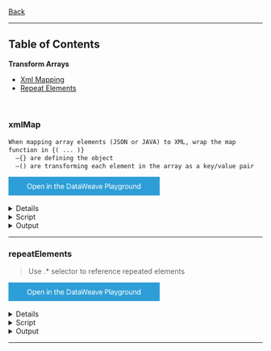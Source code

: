 [Back](../README.md)

<hr>

## Table of Contents

**Transform Arrays**
- [Xml Mapping](#xmlMap)
- [Repeat Elements](#repeatElements)


&nbsp;

### xmlMap

```
When mapping array elements (JSON or JAVA) to XML, wrap the map function in {( ... )}
  –{} are defining the object 
  –() are transforming each element in the array as a key/value pair
```

<a href="https://dataweave.mulesoft.com/learn/playground?projectMethod=GHRepo&repo=Elliot518%2Fdataweave-bible&path=MuleTrain/xml%2FxmlMap"><img width="300" src="/images/dwplayground-button.png"><a>

<details>
<summary>Input</summary>

```json
[
    {
      "airline": "United",
      "flightCode": "ER38sd",
      "fromAirportCode": "LAX",
      "toAirportCode": "SFO",
      "departureDate": "May 21, 2016",
      "emptySeats": 0,
      "totalSeats": 200,
      "price": 199,
      "planeType": "Boeing 737"
    },
    {
      "airline": "Delta",
      "flightCode": "ER0945",
      "fromAirportCode": "PDX",
      "toAirportCode": "CLE",
      "departureDate": "June 1, 2016",
      "emptySeats": 24,
      "totalSeats": 350,
      "price": 450,
      "planeType": "Boeing 747"
    }
]
```
</details>

<details>
<summary>Script</summary>

```dataweave
%dw 2.0
output application/xml
---
flights: {(
    payload map (item, index) -> {
        'flight$(index)': item
    }
)}
```
</details>

<details>
<summary>Output</summary>

```json

```
</details>

<hr>

### repeatElements

>Use .* selector to reference repeated elements

<a href="https://dataweave.mulesoft.com/learn/playground?projectMethod=GHRepo&repo=Elliot518%2Fdataweave-bible&path=MuleTrain/xml%2FrepeatElements?20230712120010"><img width="300" src="/images/dwplayground-button.png"><a>

<details>
<summary>Input</summary>

```json
<users>
  <user firstname="Max">
    <lastname>Mule</lastname>
  </user>
  <user firstname="Molly">
    <lastname>Jennet</lastname>
  </user>
</users>
```
</details>

<details>
<summary>Script</summary>

```dataweave
%dw 2.0
output application/json
---
payload.users.*user map (item, index) -> {
    fname: item.@firstname,
    lname: item.lastname
}
```
</details>

<details>
<summary>Output</summary>

```json

```
</details>

<hr>






